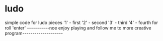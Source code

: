# ludo
simple code for ludo
pieces
'1' - first 
'2' - second 
'3' - third
'4' - fourth
for roll 'enter'
 -----------noe enjoy playing and follow me to more creative program--------------------
